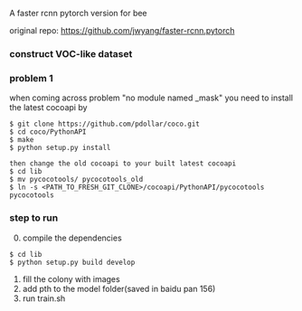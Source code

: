  A faster rcnn pytorch version for bee
 
 original repo: https://github.com/jwyang/faster-rcnn.pytorch
 
 ### construct VOC-like dataset
 
 
 ### problem 1
 when coming across problem "no module named _mask"
 you need to install the latest cocoapi by
 ```shell
$ git clone https://github.com/pdollar/coco.git
$ cd coco/PythonAPI
$ make
$ python setup.py install

then change the old cocoapi to your built latest cocoapi
$ cd lib
$ mv pycocotools/ pycocotools_old
$ ln -s <PATH_TO_FRESH_GIT_CLONE>/cocoapi/PythonAPI/pycocotools pycocotools

 ```
 
 
### step to run
 0) compile the dependencies
```shell
$ cd lib
$ python setup.py build develop
```
 1) fill the colony with images
 2) add pth to the model folder(saved in baidu pan 156)
 3) run train.sh
